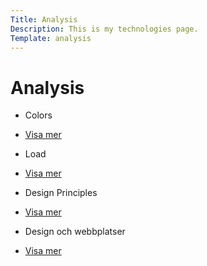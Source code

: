 ```yaml
---
Title: Analysis
Description: This is my technologies page.
Template: analysis
---
```


Analysis
==========================

<div class="boxx">
    <ul>
        <li><p>Colors</p></li>
        <li><a href="%base_url%?analysis/01_colors">Visa mer</a></li>
    </ul>
</div>

<div class="boxx">
    <ul>
        <li><p>Load</p></li>
        <li><a href="%base_url%?analysis/02_load">Visa mer</a></li>
    </ul>
</div>

<div class="boxx">
    <ul>
        <li><p>Design Principles</p></li>
        <li><a href="%base_url%?analysis/03_design_principles">Visa mer</a></li>
    </ul>
</div>

<div class="boxx">
    <ul>
        <li><p>Design och webbplatser</p></li>
        <li><a href="%base_url%?analysis/11_design-och-webbplatser">Visa mer</a></li>
    </ul>
</div>